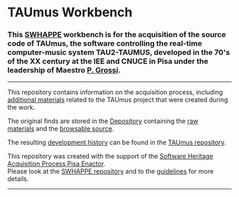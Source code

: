 # TAUmus Workbench

### This [SWHAPPE](https://github.com/Unipisa/SWHAPPE) workbench is for the acquisition of the source code of TAUmus, the software controlling the real-time computer-music system TAU2-TAUMUS, developed in the 70's of the XX century at the IEE and CNUCE in Pisa under the leadership of Maestro [P. Grossi](https://github.com/Unipisa/TAUmus-Workbench/blob/master/metadata/actors.md#pietro-grossi).

-------------------

This repository contains information on the acquisition process, including [additional materials](https://github.com/Unipisa/TAUmus-Workbench/tree/master/additional_materials) related to the TAUmus project that were created during the work.

The original finds are stored in the [Depository](https://github.com/Unipisa/TAUmus-Depository) containing the [raw materials](https://github.com/Unipisa/TAUmus-Depository/tree/master/raw_materials) and the [browsable source](https://github.com/Unipisa/TAUmus-Depository/tree/master/browsable_source).

The resulting
[development history](https://github.com/Unipisa/TAUmus/tree/SourceCode/) can be found in the [TAUmus repository](https://github.com/Unipisa/TAUmus).

This repository was created with the support of the [Software Heritage Acquisition Process Pisa Enactor](https://github.com/Unipisa/SWHAPPE). </br>
Please look at the [SWHAPPE repository](https://github.com/Unipisa/SWHAPPE/README.md) and to the [guidelines](https://github.com/SoftwareHeritage/swhapguide/blob/master/SWHAP%40Pisa.pdf) for more details.

-------------------

